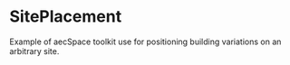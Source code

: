 # SitePlacement
Example of aecSpace toolkit use for positioning building variations on an arbitrary site.
